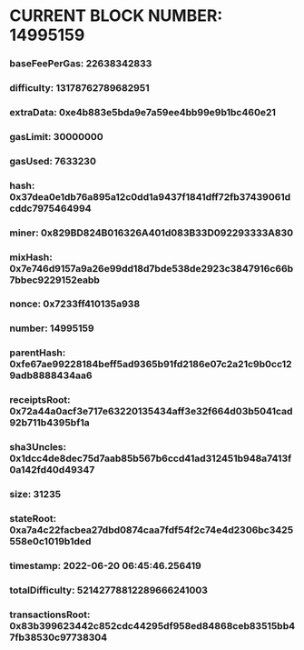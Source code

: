 # CURRENT BLOCK NUMBER: 14995159

### baseFeePerGas: 22638342833
### difficulty: 13178762789682951
### extraData: 0xe4b883e5bda9e7a59ee4bb99e9b1bc460e21
### gasLimit: 30000000
### gasUsed: 7633230
### hash: 0x37dea0e1db76a895a12c0dd1a9437f1841dff72fb37439061dcddc7975464994
### miner: 0x829BD824B016326A401d083B33D092293333A830
### mixHash: 0x7e746d9157a9a26e99dd18d7bde538de2923c3847916c66b7bbec9229152eabb
### nonce: 0x7233ff410135a938
### number: 14995159
### parentHash: 0xfe67ae99228184beff5ad9365b91fd2186e07c2a21c9b0cc129adb8888434aa6
### receiptsRoot: 0x72a44a0acf3e717e63220135434aff3e32f664d03b5041cad92b711b4395bf1a
### sha3Uncles: 0x1dcc4de8dec75d7aab85b567b6ccd41ad312451b948a7413f0a142fd40d49347
### size: 31235
### stateRoot: 0xa7a4c22facbea27dbd0874caa7fdf54f2c74e4d2306bc3425558e0c1019b1ded
### timestamp: 2022-06-20 06:45:46.256419
### totalDifficulty: 52142778812289666241003
### transactionsRoot: 0x83b399623442c852cdc44295df958ed84868ceb83515bb47fb38530c97738304
